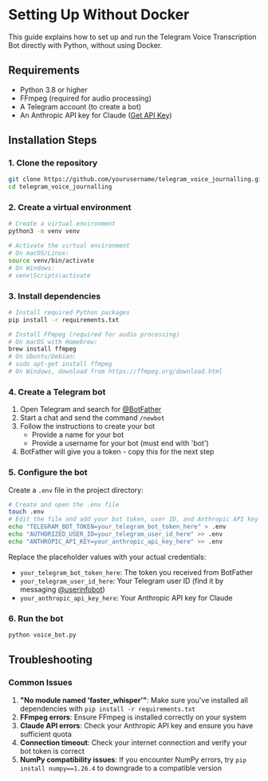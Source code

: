 # Setting Up Without Docker

This guide explains how to set up and run the Telegram Voice Transcription Bot directly with Python, without using Docker.

## Requirements

- Python 3.8 or higher
- FFmpeg (required for audio processing)
- A Telegram account (to create a bot)
- An Anthropic API key for Claude ([Get API Key](https://console.anthropic.com/))

## Installation Steps

### 1. Clone the repository

```bash
git clone https://github.com/yourusername/telegram_voice_journalling.git
cd telegram_voice_journalling
```

### 2. Create a virtual environment

```bash
# Create a virtual environment
python3 -m venv venv

# Activate the virtual environment
# On macOS/Linux:
source venv/bin/activate
# On Windows:
# venv\Scripts\activate
```

### 3. Install dependencies

```bash
# Install required Python packages
pip install -r requirements.txt

# Install FFmpeg (required for audio processing)
# On macOS with Homebrew:
brew install ffmpeg
# On Ubuntu/Debian:
# sudo apt-get install ffmpeg
# On Windows, download from https://ffmpeg.org/download.html
```

### 4. Create a Telegram bot

1. Open Telegram and search for [@BotFather](https://t.me/BotFather)
2. Start a chat and send the command `/newbot`
3. Follow the instructions to create your bot
   - Provide a name for your bot
   - Provide a username for your bot (must end with 'bot')
4. BotFather will give you a token - copy this for the next step

### 5. Configure the bot

Create a `.env` file in the project directory:

```bash
# Create and open the .env file
touch .env
# Edit the file and add your bot token, user ID, and Anthropic API key
echo "TELEGRAM_BOT_TOKEN=your_telegram_bot_token_here" > .env
echo "AUTHORIZED_USER_ID=your_telegram_user_id_here" >> .env
echo "ANTHROPIC_API_KEY=your_anthropic_api_key_here" >> .env
```

Replace the placeholder values with your actual credentials:
- `your_telegram_bot_token_here`: The token you received from BotFather
- `your_telegram_user_id_here`: Your Telegram user ID (find it by messaging [@userinfobot](https://t.me/userinfobot))
- `your_anthropic_api_key_here`: Your Anthropic API key for Claude

### 6. Run the bot

```bash
python voice_bot.py
```

## Troubleshooting

### Common Issues

1. **"No module named 'faster_whisper'"**: Make sure you've installed all dependencies with `pip install -r requirements.txt`
2. **FFmpeg errors**: Ensure FFmpeg is installed correctly on your system
3. **Claude API errors**: Check your Anthropic API key and ensure you have sufficient quota
4. **Connection timeout**: Check your internet connection and verify your bot token is correct
5. **NumPy compatibility issues**: If you encounter NumPy errors, try `pip install numpy==1.26.4` to downgrade to a compatible version 